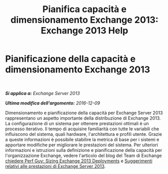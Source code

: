 ﻿---
title: 'Pianifica capacità e dimensionamento Exchange 2013: Exchange 2013 Help'
TOCTitle: Pianificazione della capacità e dimensionamento Exchange 2013
ms:assetid: d9852860-1a4c-4162-83f1-7131432be7d6
ms:mtpsurl: https://technet.microsoft.com/it-it/library/Dn178505(v=EXCHG.150)
ms:contentKeyID: 54652886
ms.date: 05/22/2018
mtps_version: v=EXCHG.150
ms.translationtype: MT
---

# Pianificazione della capacità e dimensionamento Exchange 2013

 

_**Si applica a:** Exchange Server 2013_

_**Ultima modifica dell'argomento:** 2016-12-09_

Dimensionamento e pianificazione della capacità per Exchange Server 2013 rappresentano un aspetto importante della distribuzione di Exchange 2013. La configurazione di un sistema per ottenere prestazioni ottimali è un processo iterativo. Il tempo di acquisire familiarità con tutte le variabili che influiscono del sistema, quali hardware, l'architettura e profili utente. Grazie a queste informazioni è possibile stabilire la metrica di base per i sistemi e apportare modifiche per migliorare le prestazioni del sistema. Per ulteriori informazioni e istruzioni sulla definizione e pianificazione della capacità per l'organizzazione Exchange, vedere l'articolo del blog del Team di Exchange [chiedere Perf Guy: Sizing Exchange 2013 Deployments](https://go.microsoft.com/fwlink/p/?linkid=301990) e [Suggerimenti relativi alle prestazioni di Exchange Server 2013](exchange-server-2013-performance-recommendations-exchange-2013-help.md).

